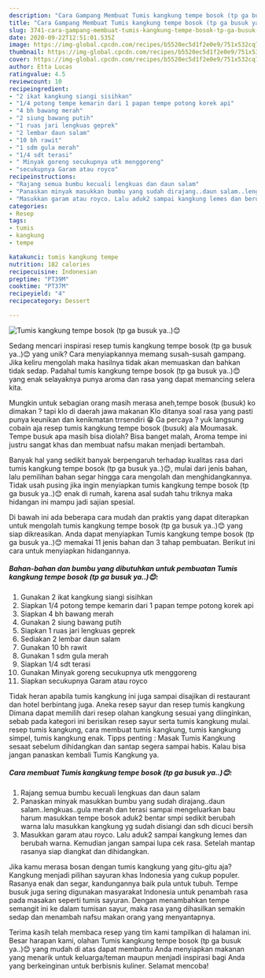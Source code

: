 ```yaml
---
description: "Cara Gampang Membuat Tumis kangkung tempe bosok (tp ga busuk ya..)😊 Anti Gagal"
title: "Cara Gampang Membuat Tumis kangkung tempe bosok (tp ga busuk ya..)😊 Anti Gagal"
slug: 3741-cara-gampang-membuat-tumis-kangkung-tempe-bosok-tp-ga-busuk-ya-anti-gagal
date: 2020-09-22T12:51:01.535Z
image: https://img-global.cpcdn.com/recipes/b5520ec5d1f2e0e9/751x532cq70/tumis-kangkung-tempe-bosok-tp-ga-busuk-ya😊-foto-resep-utama.jpg
thumbnail: https://img-global.cpcdn.com/recipes/b5520ec5d1f2e0e9/751x532cq70/tumis-kangkung-tempe-bosok-tp-ga-busuk-ya😊-foto-resep-utama.jpg
cover: https://img-global.cpcdn.com/recipes/b5520ec5d1f2e0e9/751x532cq70/tumis-kangkung-tempe-bosok-tp-ga-busuk-ya😊-foto-resep-utama.jpg
author: Etta Lucas
ratingvalue: 4.5
reviewcount: 10
recipeingredient:
- "2 ikat kangkung siangi sisihkan"
- "1/4 potong tempe kemarin dari 1 papan tempe potong korek api"
- "4 bh bawang merah"
- "2 siung bawang putih"
- "1 ruas jari lengkuas geprek"
- "2 lembar daun salam"
- "10 bh rawit"
- "1 sdm gula merah"
- "1/4 sdt terasi"
- " Minyak goreng secukupnya utk menggoreng"
- "secukupnya Garam atau royco"
recipeinstructions:
- "Rajang semua bumbu kecuali lengkuas dan daun salam"
- "Panaskan minyak masukkan bumbu yang sudah dirajang..daun salam..lengkuas..gula merah dan terasi sampai mengeluarkan bau harum masukkan tempe bosok aduk2 bentar smpi sedikit berubah warna lalu masukkan kangkung yg sudah disiangi dan sdh dicuci bersih"
- "Masukkan garam atau royco. Lalu aduk2 sampai kangkung lemes dan berubah warna. Kemudian jangan sampai lupa cek rasa. Setelah mantap rasanya siap diangkat dan dihidangkan."
categories:
- Resep
tags:
- tumis
- kangkung
- tempe

katakunci: tumis kangkung tempe 
nutrition: 182 calories
recipecuisine: Indonesian
preptime: "PT39M"
cooktime: "PT37M"
recipeyield: "4"
recipecategory: Dessert

---
```



![Tumis kangkung tempe bosok (tp ga busuk ya..)😊](https://img-global.cpcdn.com/recipes/b5520ec5d1f2e0e9/751x532cq70/tumis-kangkung-tempe-bosok-tp-ga-busuk-ya😊-foto-resep-utama.jpg)

Sedang mencari inspirasi resep tumis kangkung tempe bosok (tp ga busuk ya..)😊 yang unik? Cara menyiapkannya memang susah-susah gampang. Jika keliru mengolah maka hasilnya tidak akan memuaskan dan bahkan tidak sedap. Padahal tumis kangkung tempe bosok (tp ga busuk ya..)😊 yang enak selayaknya punya aroma dan rasa yang dapat memancing selera kita.

Mungkin untuk sebagian orang masih merasa aneh,tempe bosok (busuk) ko dimakan ? tapi klo di daerah jawa makanan Klo ditanya soal rasa yang pasti punya keunikan dan kenikmatan trrsendiri 😁 Ga percaya ? yuk langsung cobain aja resep tumis kangkung tempe bosok (busuk) ala Moumasak. Tempe busuk apa masih bisa diolah? Bisa banget malah, Aroma tempe ini justru sangat khas dan membuat nafsu makan menjadi bertambah.

Banyak hal yang sedikit banyak berpengaruh terhadap kualitas rasa dari tumis kangkung tempe bosok (tp ga busuk ya..)😊, mulai dari jenis bahan, lalu pemilihan bahan segar hingga cara mengolah dan menghidangkannya. Tidak usah pusing jika ingin menyiapkan tumis kangkung tempe bosok (tp ga busuk ya..)😊 enak di rumah, karena asal sudah tahu triknya maka hidangan ini mampu jadi sajian spesial.


Di bawah ini ada beberapa cara mudah dan praktis yang dapat diterapkan untuk mengolah tumis kangkung tempe bosok (tp ga busuk ya..)😊 yang siap dikreasikan. Anda dapat menyiapkan Tumis kangkung tempe bosok (tp ga busuk ya..)😊 memakai 11 jenis bahan dan 3 tahap pembuatan. Berikut ini cara untuk menyiapkan hidangannya.

<!--inarticleads1-->

##### Bahan-bahan dan bumbu yang dibutuhkan untuk pembuatan Tumis kangkung tempe bosok (tp ga busuk ya..)😊:

1. Gunakan 2 ikat kangkung siangi sisihkan
1. Siapkan 1/4 potong tempe kemarin dari 1 papan tempe potong korek api
1. Siapkan 4 bh bawang merah
1. Gunakan 2 siung bawang putih
1. Siapkan 1 ruas jari lengkuas geprek
1. Sediakan 2 lembar daun salam
1. Gunakan 10 bh rawit
1. Gunakan 1 sdm gula merah
1. Siapkan 1/4 sdt terasi
1. Gunakan  Minyak goreng secukupnya utk menggoreng
1. Siapkan secukupnya Garam atau royco


Tidak heran apabila tumis kangkung ini juga sampai disajikan di restaurant dan hotel berbintang juga. Aneka resep sayur dan resep tumis kangkung Dimana dapat memilih dari resep olahan kangkung sesuai yang diinginkan, sebab pada kategori ini berisikan resep sayur serta tumis kangkung mulai. resep tumis kangkung, cara membuat tumis kangkung, tumis kangkung simpel, tumis kangkung enak. Tipps penting : Masak Tumis Kangkung sesaat sebelum dihidangkan dan santap segera sampai habis. Kalau bisa jangan panaskan kembali Tumis Kangkung ya. 

<!--inarticleads2-->

##### Cara membuat Tumis kangkung tempe bosok (tp ga busuk ya..)😊:

1. Rajang semua bumbu kecuali lengkuas dan daun salam
1. Panaskan minyak masukkan bumbu yang sudah dirajang..daun salam..lengkuas..gula merah dan terasi sampai mengeluarkan bau harum masukkan tempe bosok aduk2 bentar smpi sedikit berubah warna lalu masukkan kangkung yg sudah disiangi dan sdh dicuci bersih
1. Masukkan garam atau royco. Lalu aduk2 sampai kangkung lemes dan berubah warna. Kemudian jangan sampai lupa cek rasa. Setelah mantap rasanya siap diangkat dan dihidangkan.


Jika kamu merasa bosan dengan tumis kangkung yang gitu-gitu aja? Kangkung menjadi pilihan sayuran khas Indonesia yang cukup populer. Rasanya enak dan segar, kandungannya baik pula untuk tubuh. Tempe busuk juga sering digunakan masyarakat Indonesia untuk penambah rasa pada masakan seperti tumis sayuran. Dengan menambahkan tempe semangit ini ke dalam tumisan sayur, maka rasa yang dihasilkan semakin sedap dan menambah nafsu makan orang yang menyantapnya. 

Terima kasih telah membaca resep yang tim kami tampilkan di halaman ini. Besar harapan kami, olahan Tumis kangkung tempe bosok (tp ga busuk ya..)😊 yang mudah di atas dapat membantu Anda menyiapkan makanan yang menarik untuk keluarga/teman maupun menjadi inspirasi bagi Anda yang berkeinginan untuk berbisnis kuliner. Selamat mencoba!
